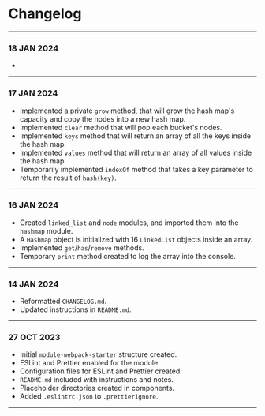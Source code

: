 # Changelog
---
### 18 JAN 2024
- 
---
### 17 JAN 2024
- Implemented a private `grow` method, that will grow the hash map's capacity and copy the nodes into a new hash map.
- Implemented `clear` method that will pop each bucket's nodes.
- Implemented `keys` method that will return an array of all the keys inside the hash map.
- Implemented `values` method that will return an array of all values inside the hash map.
- Temporarily implemented `indexOf` method that takes a key parameter to return the result of `hash(key)`.
---
### 16 JAN 2024
- Created `linked_list` and `node` modules, and imported them into the `hashmap` module.
- A `Hashmap` object is initialized with 16 `LinkedList` objects inside an array.
- Implemented `get`/`has`/`remove` methods.
- Temporary `print` method created to log the array into the console.
---
### 14 JAN 2024
- Reformatted `CHANGELOG.md`.
- Updated instructions in `README.md`.
---
### 27 OCT 2023
- Initial `module-webpack-starter` structure created.
- ESLint and Prettier enabled for the module.
- Configuration files for ESLint and Prettier created.
- `README.md` included with instructions and notes.
- Placeholder directories created in components.
- Added `.eslintrc.json` to `.prettierignore`.  
---